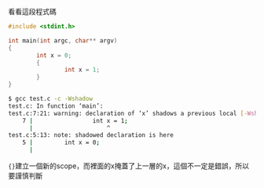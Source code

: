 看看這段程式碼
``` c
#include <stdint.h>

int main(int argc, char** argv)
{
        int x = 0;
        {
                int x = 1;
        }
}
```
``` bash
$ gcc test.c -c -Wshadow
test.c: In function ‘main’:
test.c:7:21: warning: declaration of ‘x’ shadows a previous local [-Wshadow]
    7 |                 int x = 1;
      |                     ^
test.c:5:13: note: shadowed declaration is here
    5 |         int x = 0;
      |       
```
`{}`建立一個新的scope，而裡面的x掩蓋了上一層的x，這個不一定是錯誤，所以要謹慎判斷

